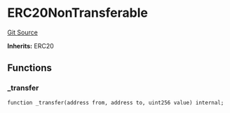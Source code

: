 # ERC20NonTransferable
[Git Source](https://github.com/TOKnetwork/contracts/blob/155f729fd8db0676297384375468d4d45b8aa44e/contracts/common/tokens/ERC20NonTransferable.sol)

**Inherits:**
ERC20


## Functions
### _transfer


```solidity
function _transfer(address from, address to, uint256 value) internal;
```

